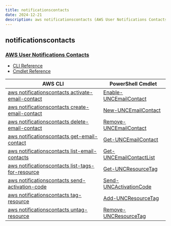 ```yaml
---
title: notificationscontacts
date: 2024-12-21
description: aws notificationscontacts (AWS User Notifications Contacts) command/cmdlet list.
---
```


## notificationscontacts

### [AWS User Notifications Contacts](https://aws.amazon.com/notifications/)

* [CLI Reference](https://awscli.amazonaws.com/v2/documentation/api/latest/reference/notificationscontacts/index.html)
* [Cmdlet Reference](https://docs.aws.amazon.com/powershell/latest/reference/items/NotificationsContacts_cmdlets.html)

|AWS CLI|PowerShell Cmdlet|
|----|----|
|[aws notificationscontacts activate-email-contact](https://awscli.amazonaws.com/v2/documentation/api/latest/reference/notificationscontacts/activate-email-contact.html)|[Enable-UNCEmailContact](https://docs.aws.amazon.com/powershell/latest/reference/items/Enable-UNCEmailContact.html)|
|[aws notificationscontacts create-email-contact](https://awscli.amazonaws.com/v2/documentation/api/latest/reference/notificationscontacts/create-email-contact.html)|[New-UNCEmailContact](https://docs.aws.amazon.com/powershell/latest/reference/items/New-UNCEmailContact.html)|
|[aws notificationscontacts delete-email-contact](https://awscli.amazonaws.com/v2/documentation/api/latest/reference/notificationscontacts/delete-email-contact.html)|[Remove-UNCEmailContact](https://docs.aws.amazon.com/powershell/latest/reference/items/Remove-UNCEmailContact.html)|
|[aws notificationscontacts get-email-contact](https://awscli.amazonaws.com/v2/documentation/api/latest/reference/notificationscontacts/get-email-contact.html)|[Get-UNCEmailContact](https://docs.aws.amazon.com/powershell/latest/reference/items/Get-UNCEmailContact.html)|
|[aws notificationscontacts list-email-contacts](https://awscli.amazonaws.com/v2/documentation/api/latest/reference/notificationscontacts/list-email-contacts.html)|[Get-UNCEmailContactList](https://docs.aws.amazon.com/powershell/latest/reference/items/Get-UNCEmailContactList.html)|
|[aws notificationscontacts list-tags-for-resource](https://awscli.amazonaws.com/v2/documentation/api/latest/reference/notificationscontacts/list-tags-for-resource.html)|[Get-UNCResourceTag](https://docs.aws.amazon.com/powershell/latest/reference/items/Get-UNCResourceTag.html)|
|[aws notificationscontacts send-activation-code](https://awscli.amazonaws.com/v2/documentation/api/latest/reference/notificationscontacts/send-activation-code.html)|[Send-UNCActivationCode](https://docs.aws.amazon.com/powershell/latest/reference/items/Send-UNCActivationCode.html)|
|[aws notificationscontacts tag-resource](https://awscli.amazonaws.com/v2/documentation/api/latest/reference/notificationscontacts/tag-resource.html)|[Add-UNCResourceTag](https://docs.aws.amazon.com/powershell/latest/reference/items/Add-UNCResourceTag.html)|
|[aws notificationscontacts untag-resource](https://awscli.amazonaws.com/v2/documentation/api/latest/reference/notificationscontacts/untag-resource.html)|[Remove-UNCResourceTag](https://docs.aws.amazon.com/powershell/latest/reference/items/Remove-UNCResourceTag.html)|

